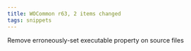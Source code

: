 ```yaml
---
title: WOCommon r63, 2 items changed
tags: snippets
---
```


Remove erroneously-set executable property on source files

